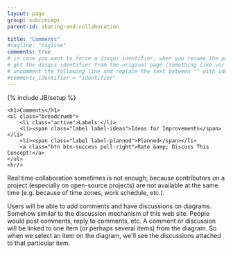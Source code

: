 ```yaml
---
layout: page
group: subconcept
parent-id: sharing-and-collaboration

title: "Comments"
#tagline: "tagline"
comments: true
# in case you want to force a disqus identifier, when you rename the page
# get the disqus identifier from the original page (something like var disqus_identifier = 'ident';),
# uncomment the following line and replace the text between "" with ident
#comments_identifier = "identifier"
---
```

{% include JB/setup %}

<div>

	<h1>Comments</h1>
    <ul class="breadcrumb">
	    <li class="active">Labels:</li>
	    <li><span class="label label-ideas">Ideas for Improvements</span></li>
	    <li><span class="label label-planned">Planned</span></li>
	    <a class="btn btn-success pull-right">Rate &amp; Discuss This Concept!</a>
    </ul>
    <hr/>
</div>

Real time collaboration sometimes is not enough; because contributors on a project (especially on open-source projects) are not available at the same time (e.g. because of time zones, work schedule, etc.).

Users will be able to add comments and have discussions on diagrams. Somehow similar to the discussion mechanism of this web site. People would post comments, reply to comments, etc. A comment or discussion will be linked to one item (or perhaps several items) from the diagram. So when we select an item on the diagram, we'll see the discussions attached to that particular item.
